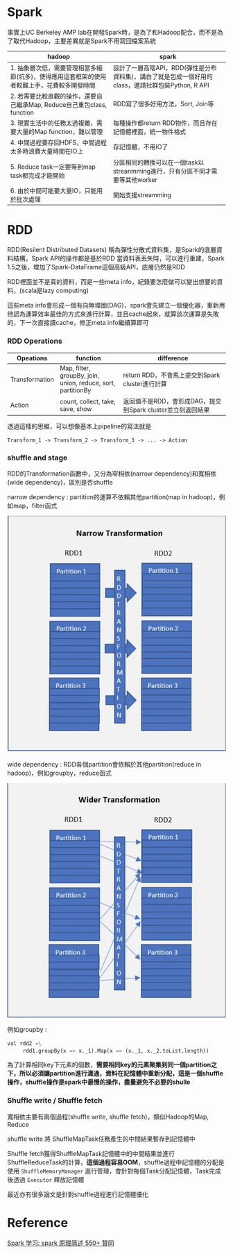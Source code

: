 # Spark

事實上UC Berkeley AMP lab在開發Spark時，是為了和Hadoop配合，而不是為了取代Hadoop，主要差異就是Spark不用寫回檔案系統

| hadoop| spark|
|-------|------|
|1. 抽象層次低，需要管理相當多細節(坑多)，使得應用這套框架的使用者較難上手，花費較多開發時間 | 設計了一層高階API，RDD(彈性是分布資料集)，講白了就是包成一個好用的class，邀請社群包裝Python, R API |
|2. 若需要比較直觀的操作，還要自己繼承Map, Reduce自己重包class, function | RDD寫了很多好用方法，Sort, Join等 
|3. 現實生活中的任務太過複雜，需要大量的Map function，難以管理|每種操作都return RDD物件，而且存在記憶體裡面，統一物件格式
|4. 中間過程要存回HDFS，中間過程太多時浪費大量時間在IO上|存記憶體，不用IO了|
|5. Reduce task一定要等到map task都完成才能開始|分區相同的轉換可以在一個task以streanmming進行，只有分區不同才需要等其他worker|
|6. 由於中間可能要大量IO，只能用於批次處理|開始支援streamming

# RDD

RDD(Resilent Distributed Datasets) 稱為彈性分散式資料集，是Spark的底層資料結構，Spark API的操作都是基於RDD
當資料表丟失時，可以進行重建，Spark 1.5之後，增加了Spark-DataFrame這個高級API，底層仍然是RDD

RDD裡面並不是真的資料，而是一些meta info，紀錄要怎麼做可以變出想要的資料，(scala是lazy computing)

這些meta info會形成一個有向無環圖(DAG)，spark會先建立一個優化器，重新用他認為運算效率最佳的方式來進行計算，並且cache起來，就算該次運算是失敗的，下一次直接讀cache，修正meta info繼續算即可

### RDD Operations

| Opeations      | function                                                          | difference                                          |
|----------------|-------------------------------------------------------------------|-----------------------------------------------------|
| Transformation | Map, filter, groupBy, join, <br> union, reduce, sort, partitionBy | return RDD，不會馬上提交到Spark cluster進行計算         |
| Action         | count, collect, take, save, show                                  | 返回值不是RDD，會形成DAG，提交到Spark cluster並立刻返回結果 |

透過這樣的思維，可以想像基本上pipeline的寫法就是

    Transform_1 -> Transform_2 -> Transform_3 -> ... -> Action

### shuffle and stage

RDD的Transformation函數中，又分為窄相依(narrow dependency)和寬相依(wide dependency)，區別是否shuffle

narrow dependency : partition的運算不依賴其他partition(map in hadoop)，例如map，filter函式

<img src='./assets/introspark_1.png'></img>

wide dependency : RDD各個partition會依賴於其他partition(reduce in hadoop)，例如groupby，reduce函式

<img src='./assets/introspark_2.png'></img>

例如groupby : 

``` Python
val rdd2 =\
     rdd1.groupBy(x => x._1).Map(x => (x._1, x._2.toList.length))
```

為了計算相同key下元素的個數，**需要相同key的元素聚集到同一個partition之下，所以必須讓partition進行溝通，資料在記憶體中重新分配，這是一個shuffle操作，shuffle操作是spark中最慢的操作，盡量避免不必要的shulle**

### Shuffle write / Shuffle fetch

寬相依主要有兩個過程(shuffle write, shuffle fetch)，類似Hadoop的Map, Reduce

shuffle write 將 ShuffleMapTask任務產生的中間結果暫存到記憶體中

Shuffle fetch獲得ShuffleMapTask記憶體中的中間結果並進行ShuffleReduceTask的計算，**這個過程容易OOM**，shuffle過程中記憶體的分配是使用 `ShuffleMemoryManager` 進行管理，會針對每個Task分配記憶體，Task完成後透過 `Executor` 釋放記憶體

最近亦有很多論文是針對shuffle過程進行記憶體優化

# Reference

[Spark 学习: spark 原理简述 550+ 贊同](https://zhuanlan.zhihu.com/p/34436165)
